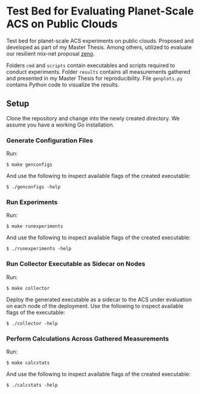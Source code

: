 # Test Bed for Evaluating Planet-Scale ACS on Public Clouds

Test bed for planet-scale ACS experiments on public clouds. Proposed and developed as part of my Master Thesis. Among others, utilized to evaluate our resilient mix-net proposal [zeno](https://github.com/numbleroot/zeno).

Folders `cmd` and `scripts` contain executables and scripts required to conduct experiments. Folder `results` contains all measurements gathered and presented in my Master Thesis for reproducibility. File `genplots.py` contains Python code to visualize the results.


## Setup

Clone the repository and change into the newly created directory. We assume you have a working Go installation.

### Generate Configuration Files

Run:
```
$ make genconfigs
```

And use the following to inspect available flags of the created executable:
```
$ ./genconfigs -help
```

### Run Experiments

Run:
```
$ make runexperiments
```

And use the following to inspect available flags of the created executable:
```
$ ./runexperiments -help
```

### Run Collector Executable as Sidecar on Nodes

Run:
```
$ make collector
```

Deploy the generated executable as a sidecar to the ACS under evaluation on each node of the deployment. Use the following to inspect available flags of the executable:
```
$ ./collector -help
```

### Perform Calculations Across Gathered Measurements

Run:
```
$ make calcstats
```

And use the following to inspect available flags of the created executable:
```
$ ./calcstats -help
```
